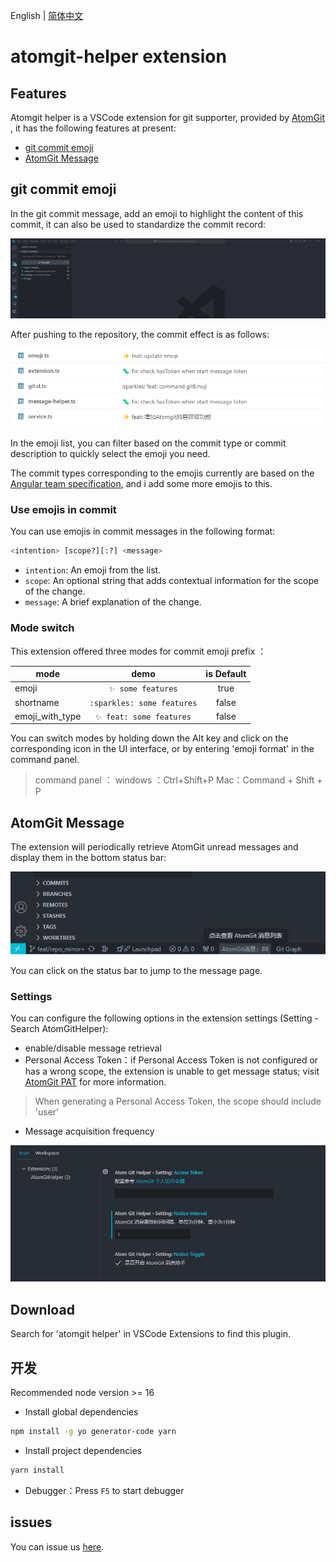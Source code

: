 English | [简体中文](./README_CN.md)

# atomgit-helper extension

## Features

Atomgit helper is a VSCode extension for git supporter, provided by [AtomGit](https://atomgit.com) , it has the following features at present:

- [git commit emoji](#git-commit-emoji)
- [AtomGit Message](#atomgit-message)

## git commit emoji

In the git commit message, add an emoji to highlight the content of this commit, it can also be used to standardize the commit record:

![features](resources/demo/atomgit-helper-demo.gif)

After pushing to the repository, the commit effect is as follows:

![commit-emoji](resources/demo/commit_emoji.png)

In the emoji list, you can filter based on the commit type or commit description to quickly select the emoji you need.

The commit types corresponding to the emojis currently are based on the [Angular team specification](https://github.com/angular/angular/blob/22b96b9/CONTRIBUTING.md#type), and i add some more emojis to this.

### Use emojis in commit

You can use emojis in commit messages in the following format:

```bash
<intention> [scope?][:?] <message>
```

- `intention`: An emoji from the list.
- `scope`: An optional string that adds contextual information for the scope of the change.
- `message`: A brief explanation of the change.

### Mode switch

This extension offered three modes for commit emoji prefix ：

| mode        | demo    |  is Default  |
| --------   | :----:  | :----: |
| emoji      | `✨ some features` |   true    |
| shortname  | `:sparkles: some features` |   false   |
| emoji_with_type        | `✨ feat: some features` |   false   |

You can switch modes by holding down the Alt key and click on the corresponding icon in the UI interface, or by entering 'emoji format' in the command panel.

> command panel ：
> windows ：Ctrl+Shift+P
> Mac：Command + Shift + P

## AtomGit Message

The extension will periodically retrieve AtomGit unread messages and display them in the bottom status bar:

![message_bar](resources/demo/message_bar.png)

You can click on the status bar to jump to the message page.

### Settings

You can configure the following options in the extension settings (Setting - Search AtomGitHelper):

- enable/disable message retrieval
- Personal Access Token：if Personal Access Token is not configured or has a wrong scope, the extension is unable to get message status; visit [AtomGit PAT](https://docs.atomgit.com/user/pats) for more information.

> When generating a Personal Access Token, the scope should include 'user'

- Message acquisition frequency

![message_setting](resources/demo/message_setting.png)

## Download

Search for 'atomgit helper' in VSCode Extensions to find this plugin.

## 开发

Recommended node version >= 16

- Install global dependencies

```bash
npm install -g yo generator-code yarn
```

- Install project dependencies

```bash
yarn install
```

- Debugger：Press `F5` to start debugger

## issues

You can issue us [here](https://github.com/atomgit-dev/atomgit_helper/issues).
